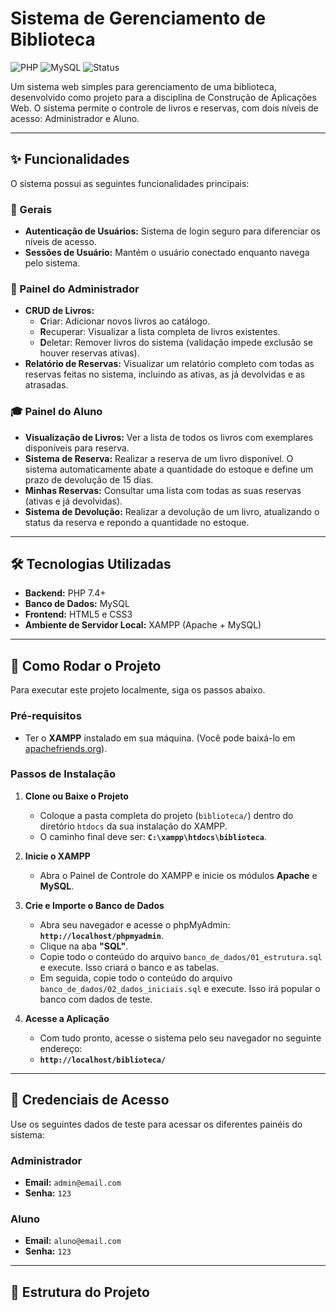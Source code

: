 # Sistema de Gerenciamento de Biblioteca

![PHP](https://img.shields.io/badge/PHP-7.4%2B-blue)
![MySQL](https://img.shields.io/badge/MySQL-5.7%2B-orange)
![Status](https://img.shields.io/badge/status-conclu%C3%ADdo-green)

Um sistema web simples para gerenciamento de uma biblioteca, desenvolvido como projeto para a disciplina de Construção de Aplicações Web. O sistema permite o controle de livros e reservas, com dois níveis de acesso: Administrador e Aluno.

---

## ✨ Funcionalidades

O sistema possui as seguintes funcionalidades principais:

### 👤 Gerais
- **Autenticação de Usuários:** Sistema de login seguro para diferenciar os níveis de acesso.
- **Sessões de Usuário:** Mantém o usuário conectado enquanto navega pelo sistema.

### 👑 Painel do Administrador
- **CRUD de Livros:**
  - **C**riar: Adicionar novos livros ao catálogo.
  - **R**ecuperar: Visualizar a lista completa de livros existentes.
  - **D**eletar: Remover livros do sistema (validação impede exclusão se houver reservas ativas).
- **Relatório de Reservas:** Visualizar um relatório completo com todas as reservas feitas no sistema, incluindo as ativas, as já devolvidas e as atrasadas.

### 🎓 Painel do Aluno
- **Visualização de Livros:** Ver a lista de todos os livros com exemplares disponíveis para reserva.
- **Sistema de Reserva:** Realizar a reserva de um livro disponível. O sistema automaticamente abate a quantidade do estoque e define um prazo de devolução de 15 dias.
- **Minhas Reservas:** Consultar uma lista com todas as suas reservas (ativas e já devolvidas).
- **Sistema de Devolução:** Realizar a devolução de um livro, atualizando o status da reserva e repondo a quantidade no estoque.

---

## 🛠️ Tecnologias Utilizadas

- **Backend:** PHP 7.4+
- **Banco de Dados:** MySQL
- **Frontend:** HTML5 e CSS3
- **Ambiente de Servidor Local:** XAMPP (Apache + MySQL)

---

## 🚀 Como Rodar o Projeto

Para executar este projeto localmente, siga os passos abaixo.

### Pré-requisitos
- Ter o **XAMPP** instalado em sua máquina. (Você pode baixá-lo em [apachefriends.org](https://www.apachefriends.org/pt_br/index.html)).

### Passos de Instalação

1.  **Clone ou Baixe o Projeto**
    - Coloque a pasta completa do projeto (`biblioteca/`) dentro do diretório `htdocs` da sua instalação do XAMPP.
    - O caminho final deve ser: **`C:\xampp\htdocs\biblioteca`**.

2.  **Inicie o XAMPP**
    - Abra o Painel de Controle do XAMPP e inicie os módulos **Apache** e **MySQL**.

3.  **Crie e Importe o Banco de Dados**
    - Abra seu navegador e acesse o phpMyAdmin: **`http://localhost/phpmyadmin`**.
    - Clique na aba **"SQL"**.
    - Copie todo o conteúdo do arquivo `banco_de_dados/01_estrutura.sql` e execute. Isso criará o banco e as tabelas.
    - Em seguida, copie todo o conteúdo do arquivo `banco_de_dados/02_dados_iniciais.sql` e execute. Isso irá popular o banco com dados de teste.

4.  **Acesse a Aplicação**
    - Com tudo pronto, acesse o sistema pelo seu navegador no seguinte endereço:
    - **`http://localhost/biblioteca/`**

---

## 🔑 Credenciais de Acesso

Use os seguintes dados de teste para acessar os diferentes painéis do sistema:

### Administrador
- **Email:** `admin@email.com`
- **Senha:** `123`

### Aluno
- **Email:** `aluno@email.com`
- **Senha:** `123`

---

## 📂 Estrutura do Projeto